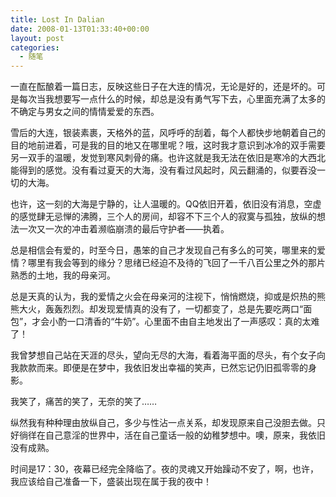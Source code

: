 ```yaml
---
title: Lost In Dalian
date: 2008-01-13T01:33:40+00:00
layout: post
categories:
  - 随笔
---
```


一直在酝酿着一篇日志，反映这些日子在大连的情况，无论是好的，还是坏的。可是每次当我想要写一点什么的时候，却总是没有勇气写下去，心里面充满了太多的不确定与男女之间的情情爱爱的东西。

雪后的大连，银装素裹，天格外的蓝，风呼呼的刮着，每个人都快步地朝着自己的目的地前进着，可是我的目的地又在哪里呢？哦，这时我才意识到冰冷的双手需要另一双手的温暖，发觉到寒风刺骨的痛。也许这就是我无法在依旧是寒冷的大西北能得到的感觉。没有看过夏天的大海，没有看过风起时，风云翻涌的，似要吞没一切的大海。

也许，这一刻的大海是宁静的，让人温暖的。QQ依旧开着，依旧没有消息，空虚的感觉肆无忌惮的沸腾，三个人的房间，却容不下三个人的寂寞与孤独，放纵的想法一次又一次的冲击着濒临崩溃的最后守护者——执着。
<!--more-->
总是相信会有爱的，时至今日，愚笨的自己才发现自己有多么的可笑，哪里来的爱情？哪里有我会等到的缘分？思绪已经迫不及待的飞回了一千八百公里之外的那片熟悉的土地，我的母亲河。

总是天真的认为，我的爱情之火会在母亲河的注视下，悄悄燃烧，抑或是炽热的熊熊大火，轰轰烈烈。却发现爱情真的没有了，一切都变了，总是先要吃两口“面包”，才会小酌一口清香的“牛奶”。心里面不由自主地发出了一声感叹：真的太难了！

我曾梦想自己站在天涯的尽头，望向无尽的大海，看着海平面的尽头，有个女子向我款款而来。即便是在梦中，我依旧发出幸福的笑声，已然忘记仍旧孤零零的身影。

我笑了，痛苦的笑了，无奈的笑了……

纵然我有种种理由放纵自己，多少与性沾一点关系，却发现原来自己没胆去做。只好徜徉在自己意淫的世界中，活在自己童话一般的幼稚梦想中。噢，原来，我依旧没有成熟。

时间是17：30，夜幕已经完全降临了。夜的灵魂又开始躁动不安了，啊，也许，我应该给自己准备一下，盛装出现在属于我的夜中！
